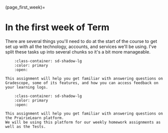 (page_first_week)=
# In the first week of Term

There are several things you'll need to do at the start of the course to get set up with all the technology, accounts, and services we'll be using.
I've split these tasks up into several chunks so it's a bit more manageable. 

```{dropdown} 6. Complete the first Learning Log (LL01) on Gradescope.
    :class-container: sd-shadow-lg
    :color: primary
    :open:

This assignment will help you get familiar with answering questions on Gradescope, some of its features, and how you can access feedback on your learning logs.
```

```{dropdown} 7. Complete your first Homework (HW01) PrairieLearn.
    :class-container: sd-shadow-lg
    :color: primary
    :open:

This assignment will help you get familiar with answering questions on the PrairieLearn platform.
We will be using this platform for our weekly homework assignments as well as the Tests.
```